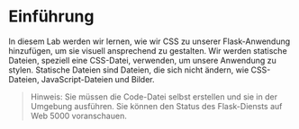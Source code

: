 # Einführung

In diesem Lab werden wir lernen, wie wir CSS zu unserer Flask-Anwendung hinzufügen, um sie visuell ansprechend zu gestalten. Wir werden statische Dateien, speziell eine CSS-Datei, verwenden, um unsere Anwendung zu stylen. Statische Dateien sind Dateien, die sich nicht ändern, wie CSS-Dateien, JavaScript-Dateien und Bilder.

> Hinweis: Sie müssen die Code-Datei selbst erstellen und sie in der Umgebung ausführen. Sie können den Status des Flask-Diensts auf Web 5000 voranschauen.
